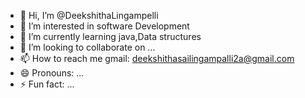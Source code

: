 - 👋 Hi, I’m @DeekshithaLingampelli
- 👀 I’m interested in software Development
- 🌱 I’m currently learning java,Data structures
- 💞️ I’m looking to collaborate on ...
- 📫 How to reach me gmail: deekshithasailingampalli2a@gmail.com
- 😄 Pronouns: ...
- ⚡ Fun fact: ...

<!---
DeekshithaLingampelli/DeekshithaLingampelli is a ✨ special ✨ repository because its `README.md` (this file) appears on your GitHub profile.
You can click the Preview link to take a look at your changes.
--->
